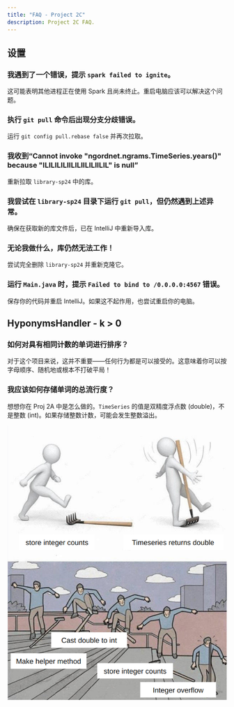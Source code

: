 ```yaml
---
title: "FAQ - Project 2C"
description: Project 2C FAQ.
---
```


## 设置

### 我遇到了一个错误，提示 `spark failed to ignite`。

这可能表明其他进程正在使用 Spark 且尚未终止。重启电脑应该可以解决这个问题。

### 执行 `git pull` 命令后出现分支分歧错误。

运行 `git config pull.rebase false` 并再次拉取。

### 我收到“Cannot invoke "ngordnet.ngrams.TimeSeries.years()" because "ILILILILIILILIILILIILIL" is null”

重新拉取 `library-sp24` 中的库。

### 我尝试在 `library-sp24` 目录下运行 `git pull`，但仍然遇到上述异常。

确保在获取新的库文件后，已在 IntelliJ 中重新导入库。

### 无论我做什么，库仍然无法工作！

尝试完全删除 `library-sp24` 并重新克隆它。

### 运行 `Main.java` 时，提示 `Failed to bind to /0.0.0.0:4567` 错误。

保存你的代码并重启 IntelliJ。如果这不起作用，也尝试重启你的电脑。

## HyponymsHandler - k > 0

### 如何对具有相同计数的单词进行排序？

对于这个项目来说，这并不重要——任何行为都是可以接受的。这意味着你可以按字母顺序、随机地或根本不打破平局！

### 我应该如何存储单词的总流行度？

想想你在 Proj 2A 中是怎么做的。`TimeSeries` 的值是双精度浮点数 (double)，不是整数 (int)。如果存储整数计数，可能会发生整数溢出。

![image](/img/cs61b/cheesememe.png)

